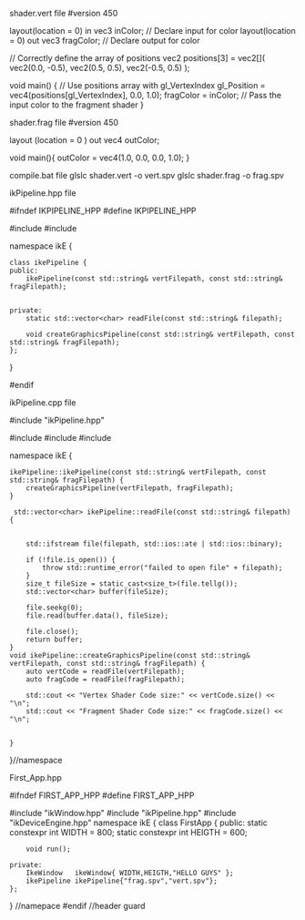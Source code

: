 
shader.vert file
#version 450

layout(location = 0) in vec3 inColor; // Declare input for color
layout(location = 0) out vec3 fragColor; // Declare output for color

// Correctly define the array of positions
vec2 positions[3] = vec2[](
    vec2(0.0, -0.5),
    vec2(0.5, 0.5),
    vec2(-0.5, 0.5)
);

void main() {
    // Use positions array with gl_VertexIndex
    gl_Position = vec4(positions[gl_VertexIndex], 0.0, 1.0);
    fragColor = inColor; // Pass the input color to the fragment shader
}


shader.frag file
#version 450



layout (location = 0 ) out vec4 outColor;

void main(){
     outColor = vec4(1.0, 0.0, 0.0, 1.0);
}


compile.bat file
glslc shader.vert -o vert.spv
glslc shader.frag -o frag.spv

ikPipeline.hpp file

#ifndef IKPIPELINE_HPP
#define IKPIPELINE_HPP

#include <string>
#include <vector>

namespace ikE {

    class ikePipeline {
    public:
        ikePipeline(const std::string& vertFilepath, const std::string& fragFilepath);


    private:
        static std::vector<char> readFile(const std::string& filepath);

        void createGraphicsPipeline(const std::string& vertFilepath, const std::string& fragFilepath);
    };
}



#endif 

ikPipeline.cpp file

#include "ikPipeline.hpp"

#include <fstream>
#include <stdexcept>
#include <iostream>


namespace ikE {

    ikePipeline::ikePipeline(const std::string& vertFilepath, const std::string& fragFilepath) {
        createGraphicsPipeline(vertFilepath, fragFilepath);
    }

     std::vector<char> ikePipeline::readFile(const std::string& filepath) {


        std::ifstream file(filepath, std::ios::ate | std::ios::binary);

        if (!file.is_open()) {
            throw std::runtime_error("failed to open file" + filepath);
        }
        size_t fileSize = static_cast<size_t>(file.tellg());
        std::vector<char> buffer(fileSize);

        file.seekg(0);
        file.read(buffer.data(), fileSize);

        file.close();
        return buffer;
    }
    void ikePipeline::createGraphicsPipeline(const std::string& vertFilepath, const std::string& fragFilepath) {
        auto vertCode = readFile(vertFilepath);
        auto fragCode = readFile(fragFilepath);

        std::cout << "Vertex Shader Code size:" << vertCode.size() << "\n";
        std::cout << "Fragment Shader Code size:" << fragCode.size() << "\n";


    }
}//namespace





First_App.hpp

#ifndef FIRST_APP_HPP
#define FIRST_APP_HPP

#include "ikWindow.hpp"
#include "ikPipeline.hpp"
#include "ikDeviceEngine.hpp"
namespace ikE {
	class FirstApp {
	public:
		static constexpr int WIDTH = 800;
		static constexpr int HEIGTH = 600;

		void run();

	private:
		IkeWindow   ikeWindow{ WIDTH,HEIGTH,"HELLO GUYS" };
        ikePipeline ikePipeline{"frag.spv","vert.spv"};
	};

} //namepace
#endif //header guard

